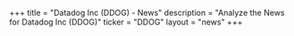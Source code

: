 +++
title = "Datadog Inc (DDOG) - News"
description = "Analyze the News for Datadog Inc (DDOG)"
ticker = "DDOG"
layout = "news"
+++

